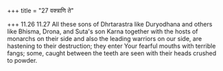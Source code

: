 +++
title = "27 वक्त्राणि ते"

+++
11.26 11.27 All these sons of Dhrtarastra like Duryodhana and others
like Bhisma, Drona, and Suta's son Karna together with the hosts of
monarchs on their side and also the leading warriors on our side, are
hastening to their destruction; they enter Your fearful mouths with
terrible fangs; some, caught between the teeth are seen with their heads
crushed to powder.
